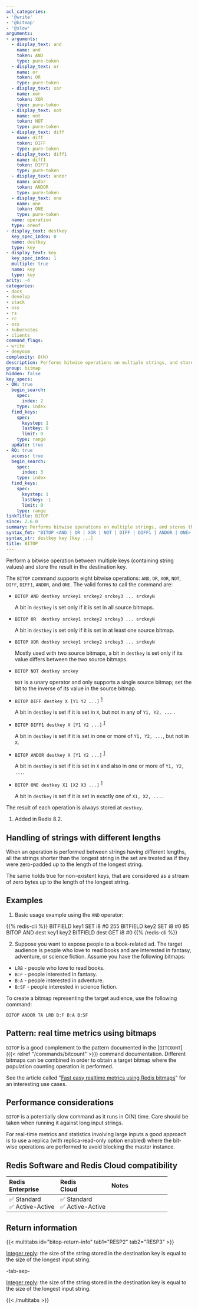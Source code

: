 ```yaml
---
acl_categories:
- '@write'
- '@bitmap'
- '@slow'
arguments:
- arguments:
  - display_text: and
    name: and
    token: AND
    type: pure-token
  - display_text: or
    name: or
    token: OR
    type: pure-token
  - display_text: xor
    name: xor
    token: XOR
    type: pure-token
  - display_text: not
    name: not
    token: NOT
    type: pure-token
  - display_text: diff
    name: diff
    token: DIFF
    type: pure-token
  - display_text: diff1
    name: diff1
    token: DIFF1
    type: pure-token
  - display_text: andor
    name: andor
    token: ANDOR
    type: pure-token
  - display_text: one
    name: one
    token: ONE
    type: pure-token
  name: operation
  type: oneof
- display_text: destkey
  key_spec_index: 0
  name: destkey
  type: key
- display_text: key
  key_spec_index: 1
  multiple: true
  name: key
  type: key
arity: -4
categories:
- docs
- develop
- stack
- oss
- rs
- rc
- oss
- kubernetes
- clients
command_flags:
- write
- denyoom
complexity: O(N)
description: Performs bitwise operations on multiple strings, and stores the result.
group: bitmap
hidden: false
key_specs:
- OW: true
  begin_search:
    spec:
      index: 2
    type: index
  find_keys:
    spec:
      keystep: 1
      lastkey: 0
      limit: 0
    type: range
  update: true
- RO: true
  access: true
  begin_search:
    spec:
      index: 3
    type: index
  find_keys:
    spec:
      keystep: 1
      lastkey: -1
      limit: 0
    type: range
linkTitle: BITOP
since: 2.6.0
summary: Performs bitwise operations on multiple strings, and stores the result.
syntax_fmt: "BITOP <AND | OR | XOR | NOT | DIFF | DIFF1 | ANDOR | ONE> destkey key [key ...]"
syntax_str: destkey key [key ...]
title: BITOP
---
```

Perform a bitwise operation between multiple keys (containing string values) and
store the result in the destination key.

The `BITOP` command supports eight bitwise operations: `AND`, `OR`, `XOR`,
`NOT`, `DIFF`, `DIFF1`, `ANDOR`, and `ONE`. The valid forms to call the command are:


* `BITOP AND destkey srckey1 srckey2 srckey3 ... srckeyN`

    A bit in `destkey` is set only if it is set in all source bitmaps.
* `BITOP OR  destkey srckey1 srckey2 srckey3 ... srckeyN`

    A bit in `destkey` is set only if it is set in at least one source bitmap.
* `BITOP XOR destkey srckey1 srckey2 srckey3 ... srckeyN`

    Mostly used with two source bitmaps, a bit in `destkey` is set only if its value differs between the two source bitmaps.
* `BITOP NOT destkey srckey`

    `NOT` is a unary operator and only supports a single source bitmap; set the bit to the inverse of its value in the source bitmap.
* `BITOP DIFF destkey X [Y1 Y2 ...]` <sup>[1](#list-note-1)</sup>

    A bit in `destkey` is set if it is set in `X`, but not in any of `Y1, Y2, ...` .
* `BITOP DIFF1 destkey X [Y1 Y2 ...]` <sup>[1](#list-note-1)</sup>

    A bit in `destkey` is set if it is set in one or more of `Y1, Y2, ...`, but not in `X`.
* `BITOP ANDOR destkey X [Y1 Y2 ...]` <sup>[1](#list-note-1)</sup>

    A bit in `destkey` is set if it is set in `X` and also in one or more of `Y1, Y2, ...`.
* `BITOP ONE destkey X1 [X2 X3 ...]` <sup>[1](#list-note-1)</sup>

    A bit in `destkey` is set if it is set in exactly one of `X1, X2, ...`.

The result of each operation is always stored at `destkey`.

1. <a name="list-note-1"></a> Added in Redis 8.2.

## Handling of strings with different lengths

When an operation is performed between strings having different lengths, all the
strings shorter than the longest string in the set are treated as if they were
zero-padded up to the length of the longest string.

The same holds true for non-existent keys, that are considered as a stream of
zero bytes up to the length of the longest string.

## Examples

1. Basic usage example using the `AND` operator:

{{% redis-cli %}}
BITFIELD key1 SET i8 #0 255
BITFIELD key2 SET i8 #0 85
BITOP AND dest key1 key2
BITFIELD dest GET i8 #0
{{% /redis-cli %}}

2. Suppose you want to expose people to a book-related ad. The target audience is people who love to read books and are interested in fantasy, adventure, or science fiction. Assume you have the following bitmaps:

* `LRB` - people who love to read books.
* `B:F` - people interested in fantasy.
* `B:A` - people interested in adventure.
* `B:SF` - people interested in science fiction.

To create a bitmap representing the target audience, use the following command:

```
BITOP ANDOR TA LRB B:F B:A B:SF
```

## Pattern: real time metrics using bitmaps

`BITOP` is a good complement to the pattern documented in the [`BITCOUNT`]({{< relref "/commands/bitcount" >}}) command
documentation.
Different bitmaps can be combined in order to obtain a target bitmap where
the population counting operation is performed.

See the article called "[Fast easy realtime metrics using Redis
bitmaps][hbgc212fermurb]" for an interesting use cases.

[hbgc212fermurb]: http://blog.getspool.com/2011/11/29/fast-easy-realtime-metrics-using-redis-bitmaps

## Performance considerations

`BITOP` is a potentially slow command as it runs in O(N) time.
Care should be taken when running it against long input strings.

For real-time metrics and statistics involving large inputs a good approach is
to use a replica (with replica-read-only option enabled) where the bit-wise
operations are performed to avoid blocking the master instance.

## Redis Software and Redis Cloud compatibility

| Redis<br />Enterprise | Redis<br />Cloud | <span style="min-width: 9em; display: table-cell">Notes</span> |
|:----------------------|:-----------------|:------|
| <span title="Supported">&#x2705; Standard</span><br /><span title="Supported"><nobr>&#x2705; Active-Active</nobr></span> | <span title="Supported">&#x2705; Standard</span><br /><span title="Supported"><nobr>&#x2705; Active-Active</nobr></span> |  |

## Return information

{{< multitabs id="bitop-return-info" 
    tab1="RESP2" 
    tab2="RESP3" >}}

[Integer reply](../../develop/reference/protocol-spec#integers): the size of the string stored in the destination key is equal to the size of the longest input string.

-tab-sep-

[Integer reply](../../develop/reference/protocol-spec#integers): the size of the string stored in the destination key is equal to the size of the longest input string.

{{< /multitabs >}}
